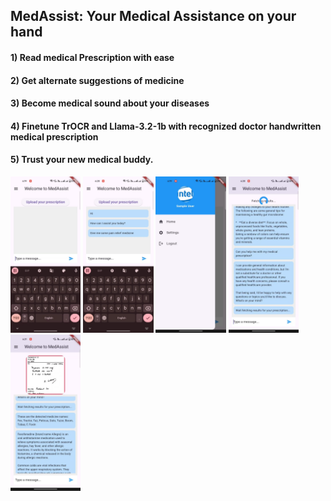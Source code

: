 ## MedAssist: Your Medical Assistance on your hand

#### 1) Read medical Prescription with ease
#### 2) Get alternate suggestions of medicine
#### 3) Become medical sound about your diseases
#### 4) Finetune TrOCR and Llama-3.2-1b with recognized doctor handwritten medical prescription
#### 5) Trust your new medical buddy.
<p><img src="medassist1.jpeg" height="250">
<img src="medassist2.jpeg" height="250">
<img src="medassist3.jpeg" height="250">
<img src="medassist4jpeg" height="250">
<img src="medassist5.jpeg" height="250">
</p>

